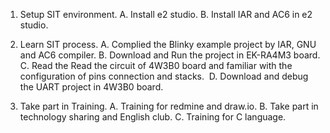 1. Setup SIT environment.
	A. Install e2 studio.
	B. Install IAR and AC6 in e2 studio.

2. Learn SIT process.
	A. Complied the Blinky example project by IAR, GNU and AC6 compiler.
	B. Download and Run the project in EK-RA4M3 board.
	C. Read the Read the circuit of 4W3B0 board and familiar with the configuration of pins connection and stacks.  
	D. Download and debug the UART project in 4W3B0 board.

3. Take part in Training.
	A. Training for redmine and draw.io.
	B. Take part in technology sharing and English club.
	C. Training for C language.

